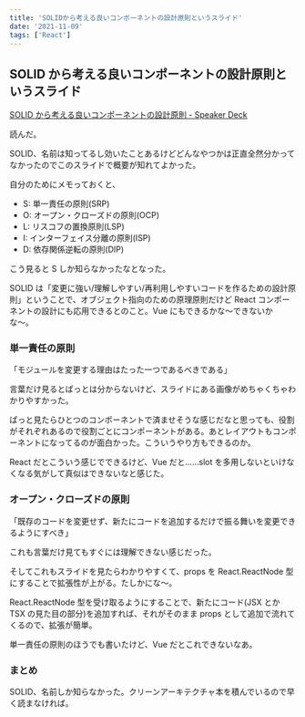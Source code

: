 ```yaml
---
title: 'SOLIDから考える良いコンポーネントの設計原則というスライド'
date: '2021-11-09'
tags: ['React']
---
```


## SOLID から考える良いコンポーネントの設計原則というスライド

[SOLID から考える良いコンポーネントの設計原則 \- Speaker Deck](https://speakerdeck.com/tetsuyanegishi/solidkarakao-eruliang-ikonponentofalseshe-ji-yuan-ze)

読んだ。

SOLID、名前は知ってるし効いたことあるけどどんなやつかは正直全然分かってなかったのでこのスライドで概要が知れてよかった。

自分のためにメモっておくと、

- S: 単一責任の原則(SRP)
- O: オープン・クローズドの原則(OCP)
- L: リスコフの置換原則(LSP)
- I: インターフェイス分離の原則(ISP)
- D: 依存関係逆転の原則(DIP)

こう見ると S しか知らなかったなとなった。

SOLID は「変更に強い/理解しやすい/再利用しやすいコードを作るための設計原則」ということで、オブジェクト指向のための原理原則だけど React コンポーネントの設計にも応用できるとのこと。Vue にもできるかな〜できないかな〜。

### 単一責任の原則

「モジュールを変更する理由はたった一つであるべきである」

言葉だけ見るとぱっとは分からないけど、スライドにある画像がめちゃくちゃわかりやすかった。

ぱっと見たらひとつのコンポーネントで済ませそうな感じだなと思っても、役割がそれぞれあるので役割ごとにコンポーネントがある。あとレイアウトもコンポーネントになってるのが面白かった。こういうやり方もできるのか。

React だとこういう感じでできるけど、Vue だと……slot を多用しないといけなくなる気がして真似はできないなと感じた。

### オープン・クローズドの原則

「既存のコードを変更せず、新たにコードを追加するだけで振る舞いを変更できるようにすべき」

これも言葉だけ見てもすぐには理解できない感じだった。

そしてこれもスライドを見たらわかりやすくて、props を React.ReactNode 型にすることで拡張性が上がる。たしかにな〜。

React.ReactNode 型を受け取るようにすることで、新たにコード(JSX とか TSX の見た目の部分)を追加すれば、それがそのまま props として追加で流れてくるので、拡張が簡単。

単一責任の原則のほうでも書いたけど、Vue だとこれできないなあ。

### まとめ

SOLID、名前しか知らなかった。クリーンアーキテクチャ本を積んでいるので早く読まなければ。
